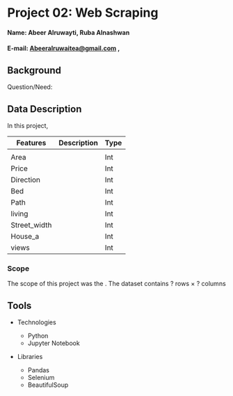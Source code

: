 
# Project 02: Web Scraping 

#### Name: Abeer Alruwayti, Ruba Alnashwan
#### E-mail: Abeeralruwaitea@gmail.com , 

## Background



Question/Need:




## Data Description

In this project, 


 |Features|Description                                                                          |  Type  |
 |-------|--------------------------------------------------------------------------------------|--------|
 |                                                                                                       |
 | Area |                                                                                       | Int |
 | Price |                                                                                      | Int |
 | Direction |                                                                                  | Int | 
 | Bed |                                                                                        | Int |
 | Path |                                                                                       | Int |
 | living |                                                                                     | Int |
 | Street_width |                                                                               | Int |
 | House_a |                                                                                    | Int |
 | views |                                                                                      | Int |





  ### Scope
  
 The scope of this project was the .
 The dataset contains ? rows × ? columns
 

## Tools

* Technologies

  * Python
  * Jupyter Notebook
  
* Libraries

  * Pandas
  * Selenium
  * BeautifulSoup
  
